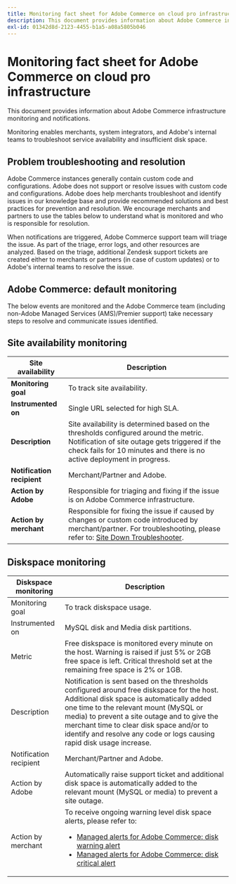 ```yaml
---
title: Monitoring fact sheet for Adobe Commerce on cloud pro infrastructure
description: This document provides information about Adobe Commerce infrastructure monitoring and notifications.
exl-id: 01342d8d-2123-4455-b1a5-a08a5805b046
---
```


# Monitoring fact sheet for Adobe Commerce on cloud pro infrastructure

This document provides information about Adobe Commerce infrastructure monitoring and notifications.

Monitoring enables merchants, system integrators, and Adobe's internal teams to troubleshoot service availability and insufficient disk space.

## Problem troubleshooting and resolution

Adobe Commerce instances generally contain custom code and configurations. Adobe does not support or resolve issues with custom code and configurations. Adobe does help merchants troubleshoot and identify issues in our knowledge base and provide recommended solutions and best practices for prevention and resolution. We encourage merchants and partners to use the tables below to understand what is monitored and who is responsible for resolution.

When notifications are triggered, Adobe Commerce support team will triage the issue. As part of the triage, error logs, and other resources are analyzed. Based on the triage, additional Zendesk support tickets are created either to merchants or partners (in case of custom updates) or to Adobe's internal teams to resolve the issue.

## Adobe Commerce: default monitoring

The below events are monitored and the Adobe Commerce team (including non-Adobe Managed Services (AMS)/Premier support) take necessary steps to resolve and communicate issues identified.

## Site availability monitoring

 |  Site availability  | Description |
 |------------|------------|
 | **Monitoring goal** | To track site availability. |
 | **Instrumented on** | Single URL selected for high SLA. |
 | **Description** | Site availability is determined based on the thresholds configured around the metric. Notification of site outage gets triggered if the check fails for 10 minutes and there is no active deployment in progress.|
 | **Notification recipient** | Merchant/Partner and Adobe. |
 | **Action by Adobe** | Responsible for triaging and fixing if the issue is on Adobe Commerce infrastructure.|
 | **Action by merchant** | Responsible for fixing the issue if caused by changes or custom code introduced by merchant/partner. For troubleshooting, please refer to: [Site Down Troubleshooter](https://experienceleague.adobe.com/docs/commerce-knowledge-base/kb/troubleshooting/site-down-or-unresponsive/magento-site-down-troubleshooter.html). |

## Diskspace monitoring

| Diskspace monitoring    | Description |
|------------|------------|
|Monitoring goal |To track diskspace usage.|
| Instrumented on | MySQL disk and Media disk partitions.|
| Metric | Free diskspace is monitored every minute on the host. Warning is raised if just 5% or 2GB free space is left. Critical threshold set at the remaining free space is 2% or 1GB.|
| Description | Notification is sent based on the thresholds configured around free diskspace for the host. Additional disk space is automatically added one time to the relevant mount (MySQL or media) to prevent a site outage and to give the merchant time to clear disk space and/or to identify and resolve any code or logs causing rapid disk usage increase.|
| Notification recipient | Merchant/Partner and Adobe. |
| Action by Adobe | Automatically raise support ticket and additional disk space is automatically added to the relevant mount (MySQL or media) to prevent a site outage. |
| Action by merchant | To receive ongoing warning level disk space alerts, please refer to: <ul><li>[Managed alerts for Adobe Commerce: disk warning alert](https://experienceleague.adobe.com/docs/commerce-knowledge-base/kb/support-tools/managed-alerts/managed-alerts-for-magento-commerce-disk-warning-alert.html)</li><li>[Managed alerts for Adobe Commerce: disk critical alert](https://experienceleague.adobe.com/docs/commerce-knowledge-base/kb/support-tools/managed-alerts/managed-alerts-for-magento-commerce-disk-critical-alert.html) </li></ul> |

